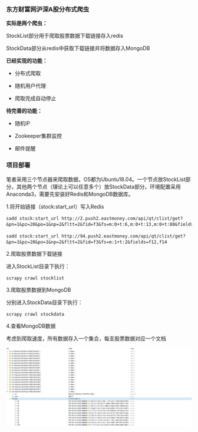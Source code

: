 ### 东方财富网沪深A股分布式爬虫

**实际是两个爬虫：**

StockList部分用于爬取股票数据下载链接存入redis

StockData部分从redis中获取下载链接并将数据存入MongoDB

**已经实现的功能：**

- 分布式爬取

- 随机用户代理

- 爬取完成自动停止

**待完善的功能：**

- 随机IP

- Zookeeper集群监控

- 邮件提醒

### 项目部署

笔者采用三个节点器来爬取数据，OS都为Ubuntu18.04。一个节点放StockList部分，其他两个节点（理论上可以任意多个）放StockData部分。环境配置采用Anaconda3，需要先安装好Redis和MongoDB数据库。

1.将开始链接（stock:start_url）写入Redis

```
sadd stock:start_url http://2.push2.eastmoney.com/api/qt/clist/get?&pn=1&pz=20&po=1&np=2&fltt=2&fid=f3&fs=m:0+t:6,m:0+t:13,m:0+t:80&fields=f12,f14 

sadd stock:start_url http://94.push2.eastmoney.com/api/qt/clist/get?&pn=1&pz=20&po=1&np=2&fltt=2&fid=f3&fs=m:1+t:2&fields=f12,f14
```

2.爬取股票数据下载链接

进入StockList目录下执行：

```
scrapy crawl stocklist
```

3.爬取股票数据到MongoDB

分别进入StockData目录下执行：

```
scrapy crawl stockdata
```

4.查看MongoDB数据

考虑到爬取速度，所有数据存入一个集合，每支股票数据对应一个文档

![](./mongo_data.png)






